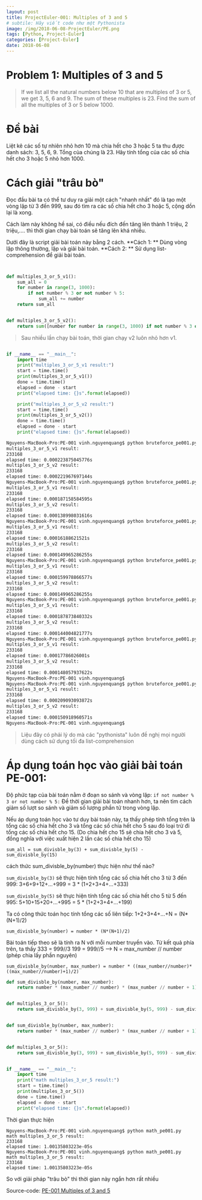```yaml
---
layout: post
title: ProjectEuler-001: Multiples of 3 and 5
# subtile: Hãy viết code như một Pythonista
image: /img/2018-06-08-ProjectEuler/PE.png
tags: [Python, Project-Euler]
categories: [Project-Euler]
date: 2018-06-08
---
```


# Problem 1: Multiples of 3 and 5
>If we list all the natural numbers below 10 that are multiples of 3 or 5, we get 3, 5, 6 and 9. The sum of these multiples is 23. 
>Find the sum of all the multiples of 3 or 5 below 1000.


# Đề bài
Liệt kê các số tự nhiên nhỏ hơn 10 mà chia hết cho 3 hoặc 5 ta thu được danh sách: 3, 5, 6, 9.
Tổng của chúng là 23.
Hãy tính tổng của các số chia hết cho 3 hoặc 5 nhỏ hơn 1000.

# Cách giải "trâu bò"
Đọc đầu bài ta có thể tư duy ra giải một cách "nhanh nhất" đó là tạo một vòng lặp từ 3 đến 999, sau đó tìm ra các số chia hết cho 3 hoặc 5, cộng dồn lại là xong.

Cách làm này không hề sai, có điều nếu đích đến tăng lên thành 1 triệu, 2 triệu,.... thì thời gian chạy bài toán sẽ tăng lên khá nhiều.


Dưới đây là script giải bài toán này bằng 2 cách.
**Cách 1: ** Dùng vòng lặp thông thường, lặp và giải bài toán.
**Cách 2: ** Sử dụng list-comprehension để giải bài toán.

```Python


def multiples_3_or_5_v1():
    sum_all = 0
    for number in range(3, 1000):
        if not number % 3 or not number % 5:
            sum_all += number
    return sum_all


def multiples_3_or_5_v2():
    return sum([number for number in range(3, 1000) if not number % 3 or not number % 5])

```

>Sau nhiều lần chạy bài toán, thời gian chạy v2 luôn nhỏ hơn v1.


```Python

if __name__ == "__main__":
    import time
    print("multiples_3_or_5_v1 result:")
    start = time.time()
    print(multiples_3_or_5_v1())
    done = time.time()
    elapsed = done - start
    print("elapsed time: {}s".format(elapsed))

    print("multiples_3_or_5_v2 result:")
    start = time.time()
    print(multiples_3_or_5_v2())
    done = time.time()
    elapsed = done - start
    print("elapsed time: {}s".format(elapsed))


```

```bash
Nguyens-MacBook-Pro:PE-001 vinh.nguyenquang$ python bruteforce_pe001.py 
multiples_3_or_5_v1 result:
233168
elapsed time: 0.000223875045776s
multiples_3_or_5_v2 result:
233168
elapsed time: 0.000221967697144s
Nguyens-MacBook-Pro:PE-001 vinh.nguyenquang$ python bruteforce_pe001.py 
multiples_3_or_5_v1 result:
233168
elapsed time: 0.000187158584595s
multiples_3_or_5_v2 result:
233168
elapsed time: 0.000138998031616s
Nguyens-MacBook-Pro:PE-001 vinh.nguyenquang$ python bruteforce_pe001.py 
multiples_3_or_5_v1 result:
233168
elapsed time: 0.00016188621521s
multiples_3_or_5_v2 result:
233168
elapsed time: 0.000149965286255s
Nguyens-MacBook-Pro:PE-001 vinh.nguyenquang$ python bruteforce_pe001.py 
multiples_3_or_5_v1 result:
233168
elapsed time: 0.000159978866577s
multiples_3_or_5_v2 result:
233168
elapsed time: 0.000149965286255s
Nguyens-MacBook-Pro:PE-001 vinh.nguyenquang$ python bruteforce_pe001.py 
multiples_3_or_5_v1 result:
233168
elapsed time: 0.000187873840332s
multiples_3_or_5_v2 result:
233168
elapsed time: 0.000144004821777s
Nguyens-MacBook-Pro:PE-001 vinh.nguyenquang$ python bruteforce_pe001.py 
multiples_3_or_5_v1 result:
233168
elapsed time: 0.00017786026001s
multiples_3_or_5_v2 result:
233168
elapsed time: 0.000148057937622s
Nguyens-MacBook-Pro:PE-001 vinh.nguyenquang$ 
Nguyens-MacBook-Pro:PE-001 vinh.nguyenquang$ python bruteforce_pe001.py 
multiples_3_or_5_v1 result:
233168
elapsed time: 0.000209093093872s
multiples_3_or_5_v2 result:
233168
elapsed time: 0.000150918960571s
Nguyens-MacBook-Pro:PE-001 vinh.nguyenquang$ 
```

> Liệu đây có phải lý do mà các "pythonista" luôn đề nghị mọi người dùng cách sử dụng tối đa list-comprehension


# Áp dụng toán học vào giải bài toán PE-001:
Độ phức tạp của bài toán nằm ở đoạn so sánh và vòng lặp:
```if not number % 3 or not number % 5:```
Đề thời gian giải bài toán nhanh hơn, ta nên tìm cách giảm số lượt so sánh và giảm số lượng phần tử trong vòng lặp.

Nếu áp dụng toán học vào tư duy bài toán này, ta thấy phép tính tổng trên là tổng các số chia hết cho 3 và tổng các số chia hết cho 5 sau đó loại trừ đi tổng các số chia hết cho 15. 
(Do chia hết cho 15 sẽ chia hết cho 3 và 5, đồng nghĩa với việc xuất hiện 2 lần các số chia hết cho 15)

```sum_all = sum_divisble_by(3) + sum_divisble_by(5) - sum_divisble_by(15)```

cách thức sum_divisble_by(number) thực hiện như thế nào?

`sum_divisble_by(3)` sẽ thực hiện tính tổng các số chia hết cho 3 từ 3 đến 999: 
3+6+9+12+…+999 = 3 * (1+2+3+4+…+333)

`sum_divisble_by(5)` sẽ thực hiện tính tổng các số chia hết cho 5 từ 5 đến 995:
5+10+15+20+…+995 = 5 * (1+2+3+4+…+199)

Ta có công thức toán học tính tổng các số liên tiếp:
1+2+3+4+…+N = (N*(N+1)/2)

```sum_divisble_by(number) = number * (N*(N+1)/2)```

Bài toán tiếp theo sẽ là tính ra N với mỗi number truyền vào. Từ kết quả phía trên, ta thấy 
333 = 999//3
199 = 999//5
--> N = max_number // number (phép chia lấy phần nguyên)

```sum_divisble_by(number, max_number) = number * ((max_number//number)*((max_number//number)+1)/2)```


```Python
def sum_divisble_by(number, max_number):
    return number * (max_number // number) * (max_number // number + 1) / 2


def multiples_3_or_5():
    return sum_divisble_by(3, 999) + sum_divisble_by(5, 999) - sum_divisble_by(15, 999)


def sum_divisble_by(number, max_number):
    return number * (max_number // number) * (max_number // number + 1) / 2


def multiples_3_or_5():
    return sum_divisble_by(3, 999) + sum_divisble_by(5, 999) - sum_divisble_by(15, 999)


if __name__ == "__main__":
    import time
    print("math multiples_3_or_5 result:")
    start = time.time()
    print(multiples_3_or_5())
    done = time.time()
    elapsed = done - start
    print("elapsed time: {}s".format(elapsed))

```

Thời gian thực hiện 

```
Nguyens-MacBook-Pro:PE-001 vinh.nguyenquang$ python math_pe001.py
math multiples_3_or_5 result:
233168
elapsed time: 1.00135803223e-05s
Nguyens-MacBook-Pro:PE-001 vinh.nguyenquang$ python math_pe001.py
math multiples_3_or_5 result:
233168
elapsed time: 1.00135803223e-05s

```

So với giải pháp "trâu bò" thì thời gian này ngắn hơn rất nhiều

Source-code:
[PE-001 Multiples of 3 and 5](https://github.com/quangvinh86/python-projecteuler/tree/master/PE-001)
